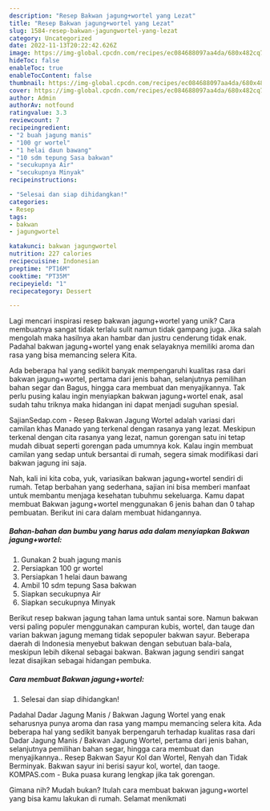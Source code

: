 ```yaml
---
description: "Resep Bakwan jagung+wortel yang Lezat"
title: "Resep Bakwan jagung+wortel yang Lezat"
slug: 1584-resep-bakwan-jagungwortel-yang-lezat
category: Uncategorized
date: 2022-11-13T20:22:42.626Z
image: https://img-global.cpcdn.com/recipes/ec084688097aa4da/680x482cq70/bakwan-jagungwortel-foto-resep-utama.jpg
hideToc: false
enableToc: true
enableTocContent: false
thumbnail: https://img-global.cpcdn.com/recipes/ec084688097aa4da/680x482cq70/bakwan-jagungwortel-foto-resep-utama.jpg
cover: https://img-global.cpcdn.com/recipes/ec084688097aa4da/680x482cq70/bakwan-jagungwortel-foto-resep-utama.jpg
author: Admin
authorAv: notfound
ratingvalue: 3.3
reviewcount: 7
recipeingredient:
- "2 buah jagung manis"
- "100 gr wortel"
- "1 helai daun bawang"
- "10 sdm tepung Sasa bakwan"
- "secukupnya Air"
- "secukupnya Minyak"
recipeinstructions:

- "Selesai dan siap dihidangkan!"
categories:
- Resep
tags:
- bakwan
- jagungwortel

katakunci: bakwan jagungwortel 
nutrition: 227 calories
recipecuisine: Indonesian
preptime: "PT16M"
cooktime: "PT35M"
recipeyield: "1"
recipecategory: Dessert

---
```





Lagi mencari inspirasi resep bakwan jagung+wortel yang unik? Cara membuatnya sangat tidak terlalu sulit namun tidak gampang juga. Jika salah mengolah maka hasilnya akan hambar dan justru cenderung tidak enak. Padahal bakwan jagung+wortel yang enak selayaknya memiliki aroma dan rasa yang bisa memancing selera Kita.





Ada beberapa hal yang sedikit banyak mempengaruhi kualitas rasa dari bakwan jagung+wortel, pertama dari jenis bahan, selanjutnya pemilihan bahan segar dan Bagus, hingga cara membuat dan menyajikannya. Tak perlu pusing kalau ingin menyiapkan bakwan jagung+wortel enak,      asal sudah tahu triknya maka hidangan ini dapat menjadi suguhan spesial.














SajianSedap.com - Resep Bakwan Jagung Wortel adalah variasi dari camilan khas Manado yang terkenal dengan rasanya yang lezat. Meskipun terkenal dengan cita rasanya yang lezat, namun gorengan satu ini tetap mudah dibuat seperti gorengan pada umumnya kok. Kalau ingin membuat camilan yang sedap untuk bersantai di rumah, segera simak modifikasi dari bakwan jagung ini saja.






Nah, kali ini kita coba, yuk, variasikan bakwan jagung+wortel sendiri di rumah. Tetap berbahan yang sederhana, sajian ini bisa memberi manfaat untuk membantu menjaga kesehatan tubuhmu sekeluarga. Kamu dapat membuat Bakwan jagung+wortel menggunakan 6 jenis bahan dan 0 tahap pembuatan. Berikut ini cara dalam membuat hidangannya.

<!--inarticleads1-->

##### Bahan-bahan dan bumbu yang harus ada dalam menyiapkan Bakwan jagung+wortel:

1. Gunakan 2 buah jagung manis
1. Persiapkan 100 gr wortel
1. Persiapkan 1 helai daun bawang
1. Ambil 10 sdm tepung Sasa bakwan
1. Siapkan secukupnya Air
1. Siapkan secukupnya Minyak


Berikut resep bakwan jagung tahan lama untuk santai sore. Namun bakwan versi paling populer menggunakan campuran kubis, wortel, dan tauge dan varian bakwan jagung memang tidak sepopuler bakwan sayur. Beberapa daerah di Indonesia menyebut bakwan dengan sebutuan bala-bala, meskipun lebih dikenal sebagai bakwan. Bakwan jagung sendiri sangat lezat disajikan sebagai hidangan pembuka. 

<!--inarticleads2-->

##### Cara membuat Bakwan jagung+wortel:


1. Selesai dan siap dihidangkan!

Padahal Dadar Jagung Manis / Bakwan Jagung Wortel yang enak seharusnya punya aroma dan rasa yang mampu memancing selera kita. Ada beberapa hal yang sedikit banyak berpengaruh terhadap kualitas rasa dari Dadar Jagung Manis / Bakwan Jagung Wortel, pertama dari jenis bahan, selanjutnya pemilihan bahan segar, hingga cara membuat dan menyajikannya.. Resep Bakwan Sayur Kol dan Wortel, Renyah dan Tidak Berminyak. Bakwan sayur ini berisi sayur kol, wortel, dan taoge. KOMPAS.com - Buka puasa kurang lengkap jika tak gorengan. 

Gimana nih? Mudah bukan? Itulah cara membuat bakwan jagung+wortel yang bisa kamu lakukan di rumah. Selamat menikmati
